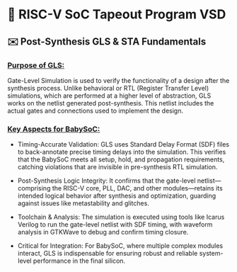 # 🧮 RISC-V SoC Tapeout Program VSD
## ✉️ Post-Synthesis GLS & STA Fundamentals
### <ins>Purpose of GLS:</ins>
Gate-Level Simulation is used to verify the functionality of a design after the synthesis process. Unlike behavioral or RTL (Register Transfer Level) simulations, which are performed at a higher level of abstraction, GLS works on the netlist generated post-synthesis. This netlist includes the actual gates and connections used to implement the design.

### <ins>Key Aspects for BabySoC:</ins>

- Timing-Accurate Validation: GLS uses Standard Delay Format (SDF) files to back-annotate precise timing delays into the simulation. This verifies that the BabySoC meets all setup, hold, and propagation requirements, catching violations that are invisible in pre-synthesis RTL simulation.

- Post-Synthesis Logic Integrity: It confirms that the gate-level netlist—comprising the RISC-V core, PLL, DAC, and other modules—retains its intended logical behavior after synthesis and optimization, guarding against issues like metastability and glitches.

- Toolchain & Analysis: The simulation is executed using tools like Icarus Verilog to run the gate-level netlist with SDF timing, with waveform analysis in GTKWave to debug and confirm timing closure.

- Critical for Integration: For BabySoC, where multiple complex modules interact, GLS is indispensable for ensuring robust and reliable system-level performance in the final silicon.

